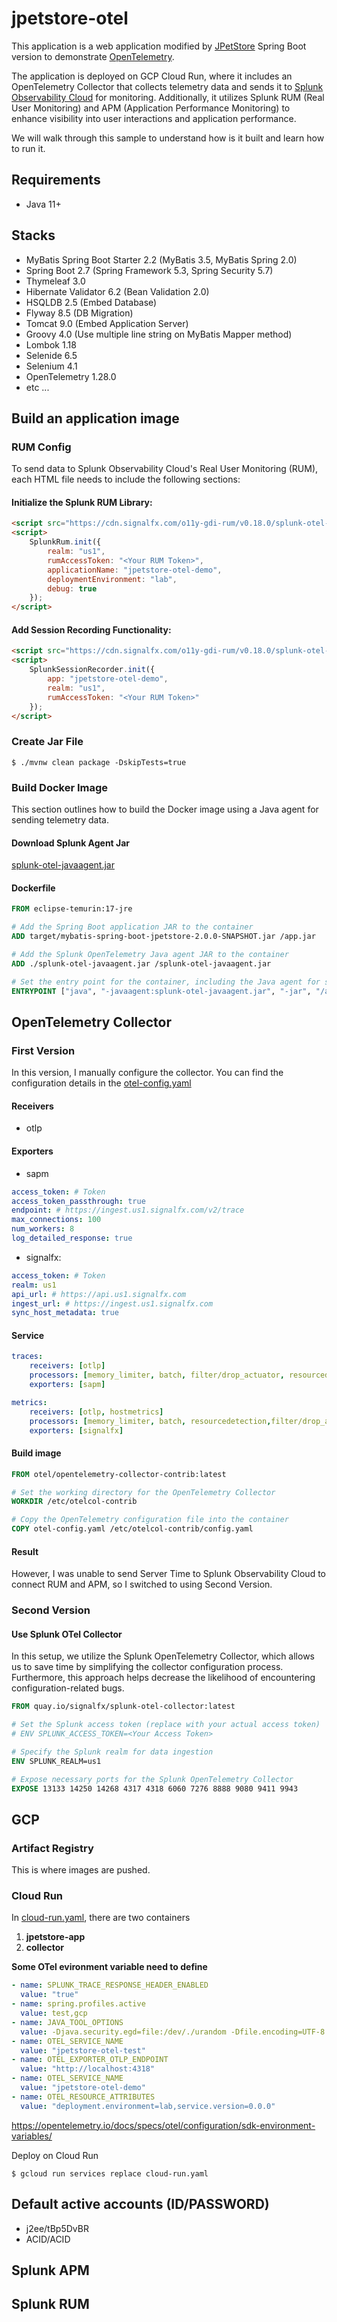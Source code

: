 # jpetstore-otel

This application is a web application modified by [JPetStore](https://github.com/kazuki43zoo/mybatis-spring-boot-jpetstore) Spring Boot version to demonstrate [OpenTelemetry](https://opentelemetry.io/docs/). 

The application is deployed on GCP Cloud Run, where it includes an OpenTelemetry Collector that collects telemetry data and sends it to [Splunk Observability Cloud](https://www.splunk.com/en_us/products/observability-cloud.html) for monitoring. Additionally, it utilizes Splunk RUM (Real User Monitoring) and APM (Application Performance Monitoring) to enhance visibility into user interactions and application performance.

We will walk through this sample to understand how is it built and learn how to run it.

## Requirements

* Java 11+

## Stacks

* MyBatis Spring Boot Starter 2.2 (MyBatis 3.5, MyBatis Spring 2.0)
* Spring Boot 2.7 (Spring Framework 5.3, Spring Security 5.7)
* Thymeleaf 3.0
* Hibernate Validator 6.2 (Bean Validation 2.0)
* HSQLDB 2.5 (Embed Database)
* Flyway 8.5 (DB Migration)
* Tomcat 9.0 (Embed Application Server)
* Groovy 4.0 (Use multiple line string on MyBatis Mapper method)
* Lombok 1.18
* Selenide 6.5
* Selenium 4.1
* OpenTelemetry 1.28.0
* etc ...

## Build an application image 
### RUM Config
To send data to Splunk Observability Cloud's Real User Monitoring (RUM), each HTML file needs to include the following sections:
#### Initialize the Splunk RUM Library:
``` html
<script src="https://cdn.signalfx.com/o11y-gdi-rum/v0.18.0/splunk-otel-web.js" crossorigin="anonymous"></script>
<script>
    SplunkRum.init({
        realm: "us1",
        rumAccessToken: "<Your RUM Token>",
        applicationName: "jpetstore-otel-demo",
        deploymentEnvironment: "lab",
        debug: true
    });
</script>
```
#### Add Session Recording Functionality:
```html
<script src="https://cdn.signalfx.com/o11y-gdi-rum/v0.18.0/splunk-otel-web-session-recorder.js" crossorigin="anonymous"></script>
<script>
    SplunkSessionRecorder.init({
        app: "jpetstore-otel-demo",
        realm: "us1",
        rumAccessToken: "<Your RUM Token>"
    });
</script>
```
### Create Jar File
```
$ ./mvnw clean package -DskipTests=true
```
### Build Docker Image
This section outlines how to build the Docker image using a Java agent for sending telemetry data.
#### Download Splunk Agent Jar
[splunk-otel-javaagent.jar](https://github.com/signalfx/splunk-otel-java/releases/tag/v2.7.0)
#### Dockerfile
```dockerfile
FROM eclipse-temurin:17-jre

# Add the Spring Boot application JAR to the container
ADD target/mybatis-spring-boot-jpetstore-2.0.0-SNAPSHOT.jar /app.jar

# Add the Splunk OpenTelemetry Java agent JAR to the container
ADD ./splunk-otel-javaagent.jar /splunk-otel-javaagent.jar

# Set the entry point for the container, including the Java agent for sending data
ENTRYPOINT ["java", "-javaagent:splunk-otel-javaagent.jar", "-jar", "/app.jar"]
```

## OpenTelemetry Collector
### First Version
In this version, I manually configure the collector. You can find the configuration details in the [otel-config.yaml](https://github.com/scw0108/jpetstore-otel/blob/master/otel-config.yaml)
#### Receivers
* otlp
#### Exporters
* sapm
``` yaml
access_token: # Token
access_token_passthrough: true
endpoint: # https://ingest.us1.signalfx.com/v2/trace
max_connections: 100
num_workers: 8
log_detailed_response: true
```
* signalfx:
```yaml
access_token: # Token
realm: us1
api_url: # https://api.us1.signalfx.com
ingest_url: # https://ingest.us1.signalfx.com
sync_host_metadata: true
```
#### Service
```yaml
traces:
    receivers: [otlp]
    processors: [memory_limiter, batch, filter/drop_actuator, resourcedetection]
    exporters: [sapm]
```
```yaml
metrics:
    receivers: [otlp, hostmetrics]
    processors: [memory_limiter, batch, resourcedetection,filter/drop_actuator, resource]
    exporters: [signalfx]
```
#### Build image
```dockerfile
FROM otel/opentelemetry-collector-contrib:latest

# Set the working directory for the OpenTelemetry Collector
WORKDIR /etc/otelcol-contrib

# Copy the OpenTelemetry configuration file into the container
COPY otel-config.yaml /etc/otelcol-contrib/config.yaml
```
#### Result
However, I was unable to send Server Time to Splunk Observability Cloud to connect RUM and APM, so I switched to using Second Version.

### Second Version
#### Use Splunk OTel Collector
In this setup, we utilize the Splunk OpenTelemetry Collector, which allows us to save time by simplifying the collector configuration process. Furthermore, this approach helps decrease the likelihood of encountering configuration-related bugs.

```dockerfile
FROM quay.io/signalfx/splunk-otel-collector:latest

# Set the Splunk access token (replace with your actual access token)
# ENV SPLUNK_ACCESS_TOKEN=<Your Access Token>

# Specify the Splunk realm for data ingestion
ENV SPLUNK_REALM=us1

# Expose necessary ports for the Splunk OpenTelemetry Collector
EXPOSE 13133 14250 14268 4317 4318 6060 7276 8888 9080 9411 9943
```

## GCP
### Artifact Registry
This is where images are pushed.
### Cloud Run
In [cloud-run.yaml](https://github.com/scw0108/jpetstore-otel/blob/master/cloud-run.yaml), there are two containers
  1. **jpetstore-app**
  2. **collector**

**Some OTel evironment variable need to define**
```yaml
- name: SPLUNK_TRACE_RESPONSE_HEADER_ENABLED
  value: "true"
- name: spring.profiles.active
  value: test,gcp
- name: JAVA_TOOL_OPTIONS
  value: -Djava.security.egd=file:/dev/./urandom -Dfile.encoding=UTF-8
- name: OTEL_SERVICE_NAME
  value: "jpetstore-otel-test"
- name: OTEL_EXPORTER_OTLP_ENDPOINT
  value: "http://localhost:4318"
- name: OTEL_SERVICE_NAME
  value: "jpetstore-otel-demo"
- name: OTEL_RESOURCE_ATTRIBUTES
  value: "deployment.environment=lab,service.version=0.0.0"       
```
https://opentelemetry.io/docs/specs/otel/configuration/sdk-environment-variables/

Deploy on Cloud Run
```
$ gcloud run services replace cloud-run.yaml
```

## Default active accounts (ID/PASSWORD)

* j2ee/tBp5DvBR
* ACID/ACID

## Splunk APM

## Splunk RUM
